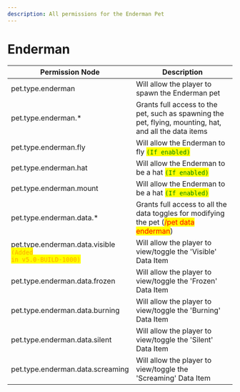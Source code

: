 ```yaml
---
description: All permissions for the Enderman Pet
---
```



# Enderman
| Permission Node | Description |
| - | - |
| pet.type.enderman | Will allow the player to spawn the Enderman pet |
| pet.type.enderman.* | Grants full access to the pet, such as spawning the pet, flying, mounting, hat, and all the data items |
| pet.type.enderman.fly | Will allow the Enderman to fly <mark style="color:green;">`(If enabled)`</mark> |
| pet.type.enderman.hat | Will allow the Enderman to be a hat <mark style="color:green;">`(If enabled)`</mark> |
| pet.type.enderman.mount | Will allow the Enderman to be a hat <mark style="color:green;">`(If enabled)`</mark> |
| pet.type.enderman.data.* | Grants full access to all the data toggles for modifying the pet (<mark style="color:red;">/pet data enderman</mark>) |
| pet.type.enderman.data.visible<br><mark style="color:orange;"><code>(Added in v5.0-BUILD-1000)</code></mark> | Will allow the player to view/toggle the 'Visible' Data Item |
| pet.type.enderman.data.frozen | Will allow the player to view/toggle the 'Frozen' Data Item |
| pet.type.enderman.data.burning | Will allow the player to view/toggle the 'Burning' Data Item |
| pet.type.enderman.data.silent | Will allow the player to view/toggle the 'Silent' Data Item |
| pet.type.enderman.data.screaming | Will allow the player to view/toggle the 'Screaming' Data Item |

